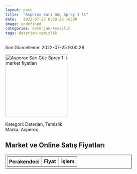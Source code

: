 ```yaml
---
layout: post
title:  "Asperox Sarı Güç Sprey 1 lt"
date:   2022-07-25 6:00:28 +0300
image: undefined
categories: deterjan-temizlik
tags: deterjan-temizlik
---
```


Son Güncelleme: 2022-07-25 9:00:28

<img src="undefined" width="200" alt="Asperox Sarı Güç Sprey 1 lt market fiyatları" />

Kategori: Deterjan, Temizlik
<br />
Marka: Asperox

<h2>Market ve Online Satış Fiyatları</h2>

<table border="1" style="padding: 5px;width:80%;">
  <tr>
    <td style="padding: 5px;"><strong>Perakendeci</strong></td>
    <td><strong>Fiyat</strong></td>
    <td><strong>İşlem</strong></td>
  </tr>
  
</table>
